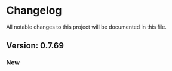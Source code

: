 # Changelog

All notable changes to this project will be documented in this file.

## Version: 0.7.69

### New



